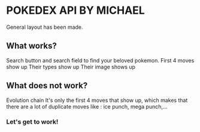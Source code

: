 # POKEDEX API BY MICHAEL

General layout has been made. 

## What works? 
  Search button and search field to find your beloved pokemon. 
  First 4 moves show up
  Their types show up
  Their image shows up

## What does not work? 
  Evolution chain
  It's only the first 4 moves that show up, which makes that there are a lot of duplicate moves like : ice punch, mega punch,...


### Let's get to work!
